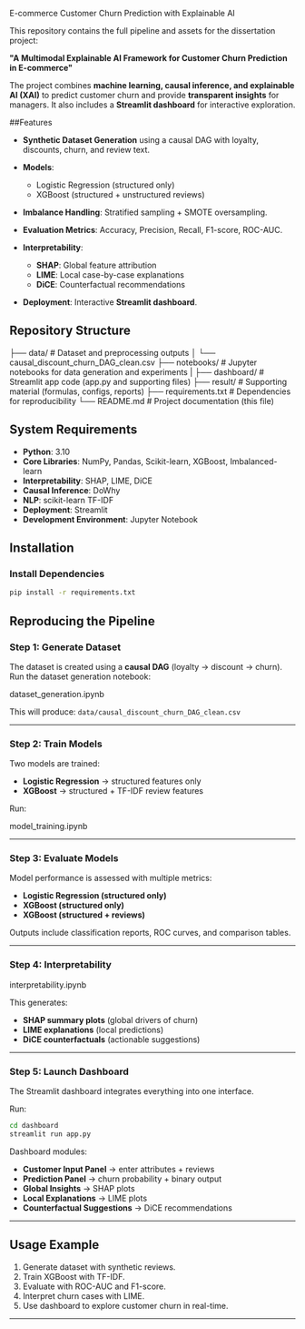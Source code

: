 E-commerce Customer Churn Prediction with Explainable AI

This repository contains the full pipeline and assets for the dissertation project:

**"A Multimodal Explainable AI Framework for Customer Churn Prediction in E-commerce"**

The project combines **machine learning, causal inference, and explainable AI (XAI)** to predict customer churn and provide **transparent insights** for managers. It also includes a **Streamlit dashboard** for interactive exploration.



##Features

* **Synthetic Dataset Generation** using a causal DAG with loyalty, discounts, churn, and review text.
* **Models**:
  * Logistic Regression (structured only)
  * XGBoost (structured + unstructured reviews)

* **Imbalance Handling**: Stratified sampling + SMOTE oversampling.

* **Evaluation Metrics**: Accuracy, Precision, Recall, F1-score, ROC-AUC.

* **Interpretability**:
  * **SHAP**: Global feature attribution
  * **LIME**: Local case-by-case explanations
  * **DiCE**: Counterfactual recommendations

* **Deployment**: Interactive **Streamlit dashboard**.


## Repository Structure


├── data/                  # Dataset and preprocessing outputs
│   └── causal_discount_churn_DAG_clean.csv
├── notebooks/             # Jupyter notebooks for data generation and experiments
|
├── dashboard/             # Streamlit app code (app.py and supporting files)
├── result/              # Supporting material (formulas, configs, reports)
├── requirements.txt       # Dependencies for reproducibility
└── README.md              # Project documentation (this file)


## System Requirements

* **Python**: 3.10
* **Core Libraries**: NumPy, Pandas, Scikit-learn, XGBoost, Imbalanced-learn
* **Interpretability**: SHAP, LIME, DiCE
* **Causal Inference**: DoWhy
* **NLP**: scikit-learn TF-IDF
* **Deployment**: Streamlit
* **Development Environment**: Jupyter Notebook



## Installation

### Install Dependencies

```bash
pip install -r requirements.txt
```



## Reproducing the Pipeline

### Step 1: Generate Dataset

The dataset is created using a **causal DAG** (loyalty → discount → churn).
Run the dataset generation notebook:

dataset_generation.ipynb


This will produce:
`data/causal_discount_churn_DAG_clean.csv`

---

### Step 2: Train Models

Two models are trained:

* **Logistic Regression** → structured features only
* **XGBoost** → structured + TF-IDF review features

Run:

model_training.ipynb


---

### Step 3: Evaluate Models

Model performance is assessed with multiple metrics:

* **Logistic Regression (structured only)**
* **XGBoost (structured only)**
* **XGBoost (structured + reviews)**

Outputs include classification reports, ROC curves, and comparison tables.

---

### Step 4: Interpretability


interpretability.ipynb


This generates:

* **SHAP summary plots** (global drivers of churn)
* **LIME explanations** (local predictions)
* **DiCE counterfactuals** (actionable suggestions)

---

### Step 5: Launch Dashboard

The Streamlit dashboard integrates everything into one interface.

Run:

```bash
cd dashboard
streamlit run app.py
```

Dashboard modules:

* **Customer Input Panel** → enter attributes + reviews
* **Prediction Panel** → churn probability + binary output
* **Global Insights** → SHAP plots
* **Local Explanations** → LIME plots
* **Counterfactual Suggestions** → DiCE recommendations

---


## Usage Example

1. Generate dataset with synthetic reviews.
2. Train XGBoost with TF-IDF.
3. Evaluate with ROC-AUC and F1-score.
4. Interpret churn cases with LIME.
5. Use dashboard to explore customer churn in real-time.

---







